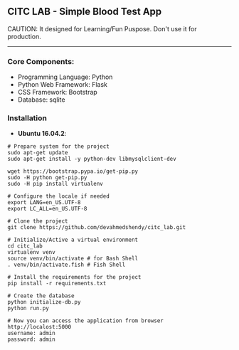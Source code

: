 ## CITC LAB - Simple Blood Test App 
CAUTION: It designed for Learning/Fun Puspose. Don't use it for production.

----
### Core Components:
- Programming Language: Python
- Python Web Framework: Flask
- CSS Framework: Bootstrap
- Database: sqlite


### Installation
- **Ubuntu 16.04.2**:
```
# Prepare system for the project
sudo apt-get update
sudo apt-get install -y python-dev libmysqlclient-dev

wget https://bootstrap.pypa.io/get-pip.py
sudo -H python get-pip.py
sudo -H pip install virtualenv

# Configure the locale if needed
export LANG=en_US.UTF-8
export LC_ALL=en_US.UTF-8

# Clone the project
git clone https://github.com/devahmedshendy/citc_lab.git

# Initialize/Active a virtual environment
cd citc_lab
virtualenv venv
source venv/bin/activate # for Bash Shell
. venv/bin/activate.fish # Fish Shell

# Install the requirements for the project
pip install -r requirements.txt

# Create the database
python initialize-db.py
python run.py

# Now you can access the application from browser
http://localost:5000
username: admin
password: admin
```
